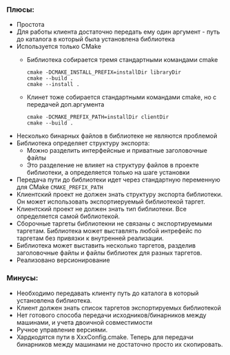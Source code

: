 ### Плюсы:
- Простота
- Для работы клиента достаточно передать ему один аргумент - путь до каталога в который была установлена библиотека
- Используется только CMake
    - Библиотека собирается тремя стандартными командами cmake

        ```
        cmake -DCMAKE_INSTALL_PREFIX=installDir libraryDir
        cmake --build .
        cmake --install .
        ```
    - Клинет тоже собирается стандартными командами cmake, но с передачей доп.аргумента

        ```
        cmake -DCMAKE_PREFIX_PATH=installDir clientDir
        cmake --build .
        ```
- Несколько бинарных файлов в библиотеке не являются проблемой
- Библиотека определяет структуру экспорта:
    - Можно разделить интерфейсные и приватные заголовочные файлы
    - Это разделение не влияет на структуру файлов в проекте библиотеки, а определяется только на шаге установки
- Передача пути до библиотеки идет через стандартную переменную для CMake `CMAKE_PREFIX_PATH`
- Клиентский проект не должен знать структуру экспорта библиотеки. Он может использовать экспортиеруемый библиотекой таргет.
- Клиентский проект не должен знать тип библиотеки. Все определяется самой библиотекой.
- Сборочные таргеты библиотекни не связаны с экспортируемыми таргетам. Библиотека может выставлять любой интрефейс по таргетам без привязки к внутренней реализации.
- Библиотека может выставить несколько таргетов, разделив заголовочные файлы и файлы библиотек для разных таргетов.
- Реализовано версионирование

### Минусы:
- Необходимо передавать клиенту путь до каталога в который установлена библиотека.
- Клиент должен знать список таргетов экспортируемых библиотекой
- Нет готового способа передачи исходников/бинарников между машинами, и учета двоичной совместимости
- Ручное управление версиями.
- Хардкодятся пути в XxxConfig.cmake. Теперь для передачи бинарников между машинами не достаточно просто их скопировать.
